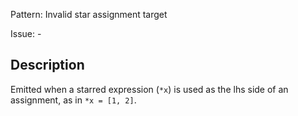 Pattern: Invalid star assignment target

Issue: -

## Description

Emitted when a starred expression (`*x`) is used as the lhs side of an assignment, as in `*x = [1, 2]`.